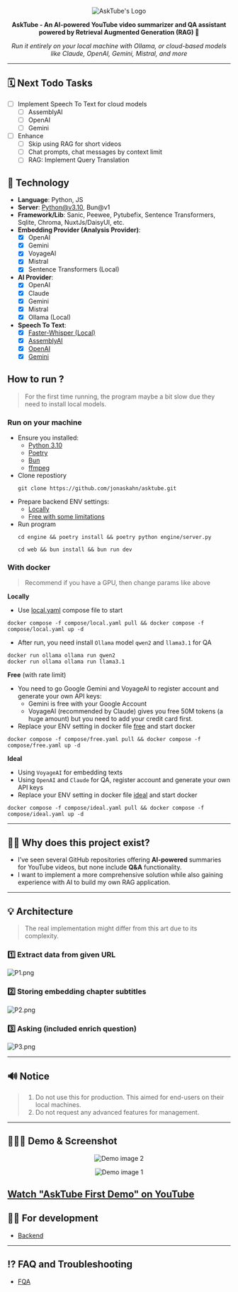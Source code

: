 <p align="center">
  <img src="docs/images/logo.png" alt="AskTube's Logo"/>
</p>
<p align="center">
  <strong>AskTube - An AI-powered YouTube video summarizer and QA assistant powered by Retrieval Augmented Generation (RAG) 🤖</strong>
</p>
<p align="center">
  <i>Run it entirely on your local machine with Ollama, or cloud-based models like Claude, OpenAI, Gemini, Mistral, and more</i>
</p>

---
## 🗓️ Next Todo Tasks
- [ ] Implement Speech To Text for cloud models
  - [ ] AssemblyAI
  - [ ] OpenAI
  - [ ] Gemini
- [ ] Enhance
  - [ ] Skip using RAG for short videos
  - [ ] Chat prompts, chat messages by context limit
  - [ ] RAG: Implement Query Translation

## 🔨 Technology

- **Language**: Python, JS
- **Server**: Python@v3.10, Bun@v1
- **Framework/Lib**: Sanic, Peewee, Pytubefix, Sentence Transformers, Sqlite, Chroma, NuxtJs/DaisyUI, etc.
- **Embedding Provider (Analysis Provider)**:
  - [x] OpenAI
  - [x] Gemini
  - [x] VoyageAI
  - [x] Mistral
  - [x] Sentence Transformers (Local)
- **AI Provider**:
  - [x] OpenAI
  - [x] Claude
  - [x] Gemini
  - [x] Mistral
  - [x] Ollama (Local)
- **Speech To Text**:
  - [x] [Faster-Whisper (Local)](https://github.com/SYSTRAN/faster-whisper)
  - [x] [AssemblyAI](https://www.assemblyai.com/docs)
  - [x] [OpenAI](https://platform.openai.com/docs/guides/speech-to-text)
  - [x] [Gemini](https://ai.google.dev/gemini-api/docs/audio)

## How to run ?

> For the first time running, the program maybe a bit slow due they need to install local models.

### Run on your machine

- Ensure you installed:
  - [Python 3.10](https://www.python.org/downloads/)
  - [Poetry](https://python-poetry.org/docs/#installation)
  - [Bun](https://bun.sh/)
  - [ffmpeg](https://www.ffmpeg.org/download.html)
- Clone repostiory
  ```shell
  git clone https://github.com/jonaskahn/asktube.git
  ```
- Prepare backend ENV settings:
  - [Locally](/engine#prefer-env-for-running-local)
  - [Free with some limitations](/engine#prefer-env-for-free-with-limitation)
- Run program
  ```shell
  cd engine && poetry install && poetry python engine/server.py
  ```
  ```shell
  cd web && bun install && bun run dev
  ```

### With docker

> Recommend if you have a GPU, then change params like above

**Locally**

- Use [local.yaml](compose/local.yaml) compose file to start

```shell
docker compose -f compose/local.yaml pull && docker compose -f compose/local.yaml up -d
```

- After run, you need install `Ollama` model `qwen2` and `llama3.1` for QA

```shell
docker run ollama ollama run qwen2
docker run ollama ollama run llama3.1
```

**Free** (with rate limit)

- You need to go Google Gemini and VoyageAI to register account and generate your own API keys:
  - Gemini is free with your Google Account
  - VoyageAI (recommended by Claude) gives you free 50M tokens (a huge amount) but you need to add your credit card first.
- Replace your ENV setting in docker file [free](compose/free.yaml) and start docker

```shell
docker compose -f compose/free.yaml pull && docker compose -f compose/free.yaml up -d
```

**Ideal**

- Using `VoyageAI` for embedding texts
- Using `OpenAI` and `Claude` for QA, register account and generate your own API keys
- Replace your ENV setting in docker file [ideal](compose/ideal.yaml) and start docker

```shell
docker compose -f compose/ideal.yaml pull && docker compose -f compose/ideal.yaml up -d
```

---

## 🤷🏽 Why does this project exist?

- I’ve seen several GitHub repositories offering **AI-powered** summaries for YouTube videos, but none include **Q&A**
  functionality.
- I want to implement a more comprehensive solution while also gaining experience with AI to build my own RAG application.

---

## 💡 Architecture

> The real implementation might differ from this art due to its complexity.

### 1️⃣ Extract data from given URL

![P1.png](docs/images/P1.png)

### 2️⃣ Storing embedding chapter subtitles

![P2.png](docs/images/P2.png)

### 3️⃣ Asking (included enrich question)

![P3.png](docs/images/P3.png)

---

## 🔊 Notice

> 1. Do not use this for production. This aimed for end-users on their local machines.
> 2. Do not request any advanced features for management.

---

## 🏃🏽‍➡️ Demo & Screenshot

<p align="center">
  <img src="docs/images/demo2.png" alt="Demo image 2"/>
</p>

<p align="center">
  <img src="docs/images/demo1.png" alt="Demo image 1"/>
</p>

## [Watch "AskTube First Demo" on YouTube](https://www.youtube.com/watch?v=S5T0nVjYRbQ)

## ✍🏿 For development

- [Backend](./engine/README.md)

---

## ⁉️ FAQ and Troubleshooting

- [FQA](./docs/FQA.md)
